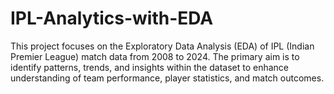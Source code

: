 # IPL-Analytics-with-EDA
This project focuses on the Exploratory Data Analysis (EDA) of IPL (Indian Premier League) match data from 2008 to 2024. The primary aim is to identify patterns, trends, and insights within the dataset to enhance understanding of team performance, player statistics, and match outcomes.
